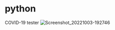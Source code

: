 # python
COVID-19 tester
![Screenshot_20221003-192746](https://user-images.githubusercontent.com/56255301/193597406-bfcc14a7-ef81-4f0a-972c-49e0f0501539.png)
